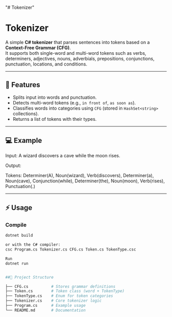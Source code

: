 "# Tokenizer"

# Tokenizer

A simple **C# tokenizer** that parses sentences into tokens based on a **Context-Free Grammar (CFG)**.  
It supports both single-word and multi-word tokens such as verbs, determiners, adjectives, nouns, adverbials, prepositions, conjunctions, punctuation, locations, and conditions.

---

## 📖 Features
- Splits input into words and punctuation.
- Detects multi-word tokens (e.g., `in front of`, `as soon as`).
- Classifies words into categories using `CFG` (stored in `HashSet<string>` collections).
- Returns a list of tokens with their types.

---

## 💻 Example
Input:
A wizard discovers a cave while the moon rises.

Output:

Tokens:
Determiner(A), Noun(wizard), Verb(discovers), Determiner(a),
Noun(cave), Conjunction(while), Determiner(the), Noun(moon),
Verb(rises), Punctuation(.)

 
---

## ⚡ Usage
### Compile
```bash
dotnet build

or with the C# compiler:
csc Program.cs Tokenizer.cs CFG.cs Token.cs TokenType.csc

Run
dotnet run


##📂 Project Structure

├── CFG.cs          # Stores grammar definitions
├── Token.cs        # Token class (word + TokenType)
├── TokenType.cs    # Enum for token categories
├── Tokenizer.cs    # Core tokenizer logic
├── Program.cs      # Example usage
└── README.md       # Documentation




